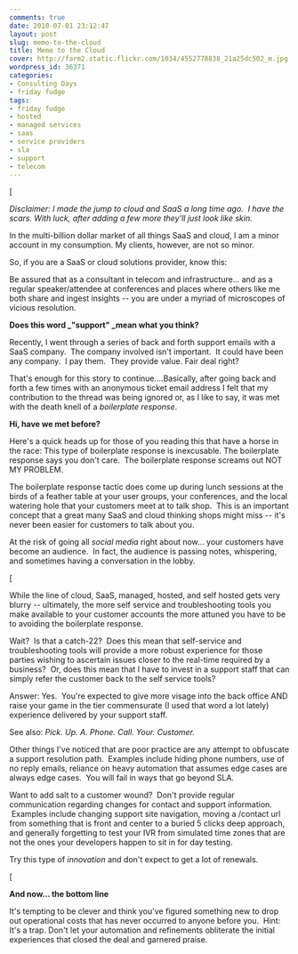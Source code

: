 ```yaml
---
comments: true
date: 2010-07-01 23:12:47
layout: post
slug: memo-to-the-cloud
title: Memo to the Cloud
cover: http://farm2.static.flickr.com/1034/4552778838_21a25dc502_m.jpg
wordpress_id: 36371
categories:
- Consulting Days
- friday fudge
tags:
- friday fudge
- hosted
- managed services
- saas
- service providers
- sla
- support
- telecom
---
```


[




_Disclaimer: I made the jump to cloud and SaaS a long time ago.  I have the scars. With luck, after adding a few more they'll just look like skin._




In the multi-billion dollar market of all things SaaS and cloud, I am a minor account in my consumption. My clients, however, are not so minor.




So, if you are a SaaS or cloud solutions provider, know this:




Be assured that as a consultant in telecom and infrastructure... and as a regular speaker/attendee at conferences and places where others like me both share and ingest insights -- you are under a myriad of microscopes of vicious resolution.




**Does this word _"support" _mean what you think?**




Recently, I went through a series of back and forth support emails with a SaaS company.  The company involved isn't important.  It could have been any company.  I pay them.  They provide value. Fair deal right?




That's enough for this story to continue....Basically, after going back and forth a few times with an anonymous ticket email address I felt that my contribution to the thread was being ignored or, as I like to say, it was met with the death knell of a _boilerplate response_.




**Hi, have we met before?**




Here's a quick heads up for those of you reading this that have a horse in the race: This type of boilerplate response is inexcusable. The boilerplate response says you don't care.  The boilerplate response screams out NOT MY PROBLEM.




The boilerplate response tactic does come up during lunch sessions at the birds of a feather table at your user groups, your conferences, and the local watering hole that your customers meet at to talk shop.  This is an important concept that a great many SaaS and cloud thinking shops might miss -- it's never been easier for customers to talk about you.




At the risk of going all _social media_ right about now... your customers have become an audience.  In fact, the audience is passing notes, whispering, and sometimes having a conversation in the lobby.




[




While the line of cloud, SaaS, managed, hosted, and self hosted gets very blurry -- ultimately, the more self service and troubleshooting tools you make available to your customer accounts the more attuned you have to be to avoiding the boilerplate response.




Wait?  Is that a catch-22?  Does this mean that self-service and troubleshooting tools will provide a more robust experience for those parties wishing to ascertain issues closer to the real-time required by a business?  Or, does this mean that I have to invest in a support staff that can simply refer the customer back to the self service tools?




Answer: Yes.  You're expected to give more visage into the back office AND raise your game in the tier commensurate (I used that word a lot lately) experience delivered by your support staff.




See also: _Pick. Up. A. Phone. Call. Your. Customer._




Other things I've noticed that are poor practice are any attempt to obfuscate a support resolution path.  Examples include hiding phone numbers, use of no reply emails, reliance on heavy automation that assumes edge cases are always edge cases.  You will fail in ways that go beyond SLA.




Want to add salt to a customer wound?  Don't provide regular communication regarding changes for contact and support information.  Examples include changing support site navigation, moving a /contact url from something that is front and center to a buried 5 clicks deep approach, and generally forgetting to test your IVR from simulated time zones that are not the ones your developers happen to sit in for day testing.




Try this type of _innovation_ and don't expect to get a lot of renewals.




[




**And now... the bottom line**




It's tempting to be clever and think you've figured something new to drop out operational costs that has never occurred to anyone before you.  Hint: It's a trap. Don't let your automation and refinements obliterate the initial experiences that closed the deal and garnered praise.﻿
